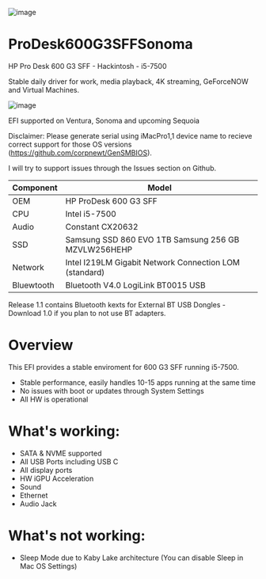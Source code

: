 ![image](https://github.com/TH0MSX/ProDesk600G3Sonoma/assets/172983997/afb21cd5-841d-4f1d-8d4f-1a684732a72c)


# ProDesk600G3SFFSonoma
HP Pro Desk 600 G3 SFF - Hackintosh - i5-7500

Stable daily driver for work, media playback, 4K streaming, GeForceNOW and Virtual Machines.


![image](https://github.com/TH0MSX/ProDesk600G3Sonoma/assets/172983997/bf93d7d3-b281-4a4c-8251-dc2dc9b02ee1)

EFI supported on Ventura, Sonoma and upcoming Sequoia

Disclaimer: Please generate serial using iMacPro1,1 device name to recieve correct support for those OS versions (https://github.com/corpnewt/GenSMBIOS). 

I will try to support issues through the Issues section on Github.


| Component | Model                                                  |
|-----------|--------------------------------------------------------|
| OEM       | HP ProDesk 600 G3 SFF                                  |
| CPU       | Intel i5-7500                                          |
| Audio     | Constant CX20632                                       |
| SSD       | Samsung SSD 860 EVO 1TB  Samsung 256 GB MZVLW256HEHP   |
| Network   | Intel I219LM Gigabit Network Connection LOM (standard) |
| Bluewtooth |  Bluetooth V4.0 LogiLink BT0015 USB  |

Release 1.1 contains Bluetooth kexts for External BT USB Dongles - Download 1.0 if you plan to not use BT adapters.


# Overview
This EFI provides a stable enviroment for 600 G3 SFF running i5-7500.
- Stable performance, easily handles 10-15 apps running at the same time
- No issues with boot or updates through System Settings
- All HW is operational


# What's working:
- SATA & NVME supported
- All USB Ports including USB C
- All display ports
- HW iGPU Acceleration
- Sound
- Ethernet
- Audio Jack

# What's not working:
- Sleep Mode due to Kaby Lake architecture (You can disable Sleep in Mac OS Settings)



